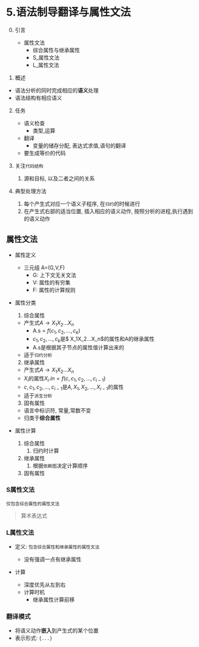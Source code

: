 # 5.语法制导翻译与属性文法

0. 引言
   - 属性文法 
     - 综合属性与继承属性
     - S_属性文法
     - L_属性文法


1. 概述
 - 语法分析的同时完成相应的**语义**处理
 - 语法结构有相应语义

2. 任务
    - 语义检查
      - 类型,运算
    - 翻译
      - 变量的储存分配, 表达式求值,语句的翻译
    - 要生成等价的代码

3. 关注``代码结构``
   1. 源和目标, 以及二者之间的关系

4. 典型处理方法
   1. 每个产生式对应一个语义子程序, 在``归约``的时候进行
   2. 在产生式右部的适当位置, 插入相应的语义动作, 按照分析的进程,执行遇到的语义动作

## 属性文法

- 属性定义
    - 三元组 A=(G,V,F)
      - G: 上下文无关文法
      - V: 属性的有穷集
      - F: 属性的计算规则

- 属性分类
  1. 综合属性
    - 产生式$A \rightarrow X_1X_2...X_n$
      - A.s = $f(c_1,c_2,...,c_k)$
      - $c_1,c_2,...,c_k$是$ X_1X_2...X_n$的属性和A的继承属性
      - A.s是根据其子节点的属性值计算出来的
    - 适于``归约分析``

  2. 继承属性
    - 产生式$A \rightarrow X_1X_2...X_n$
    - $X_i$的属性$X_i.in = f(c,c_1,c_2,...,c_{i-1})$
    - $c,c_1,c_2,...,c_{i-1}$是$A,X_1,X_2,...,X_{i-1}$的属性
    - 适于``派生分析``
  3. 固有属性
    - 语言中标识符, 常量,常数不变
    - 归类于**综合属性**

- 属性计算
    1. 综合属性
       1. 归约时计算
    2. 继承属性
       1. 根据``依赖图``决定计算顺序
    3. 固有属性

### S属性文法

``仅包含综合属性的属性文法``

>算术表达式

### L属性文法

- 定义: ``包含综合属性和继承属性的属性文法``
  - 没有强调一点有继承属性

- 计算
  - 深度优先从左到右
  - 计算时机
    - 继承属性计算前移

### 翻译模式

- 将语义动作**嵌入**到产生式的某个位置
- 表示形式: ``{...}``

